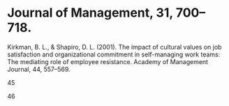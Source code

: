 # Journal of Management, 31, 700–718.

Kirkman, B. L., & Shapiro, D. L. (2001). The impact of cultural values on job satisfaction and organizational commitment in self-managing work teams: The mediating role of employee resistance. Academy of Management Journal, 44, 557–569.

45

46